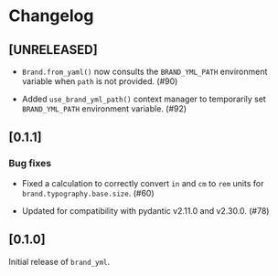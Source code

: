 # Changelog

<!--
All notable changes to this project will be documented in this file.

The format is based on [Keep a Changelog](https://keepachangelog.com/en/1.1.0/),
and this project adheres to [Semantic Versioning](https://semver.org/spec/v2.0.0.html).
-->

## [UNRELEASED]

* `Brand.from_yaml()` now consults the `BRAND_YML_PATH` environment variable when `path` is not provided. (#90)

* Added `use_brand_yml_path()` context manager to temporarily set `BRAND_YML_PATH` environment variable. (#92)

## [0.1.1]

### Bug fixes

* Fixed a calculation to correctly convert `in` and `cm` to `rem` units for `brand.typography.base.size`. (#60)

* Updated for compatibility with pydantic v2.11.0 and v2.30.0. (#78)

## [0.1.0]

Initial release of `brand_yml`.
